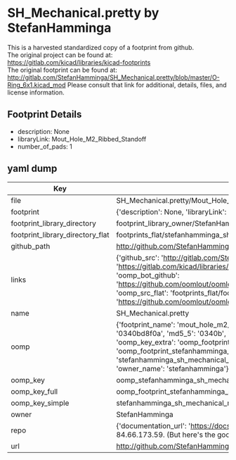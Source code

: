 # SH_Mechanical.pretty by StefanHamminga  
This is a harvested standardized copy of a footprint from github.  
The original project can be found at:  
https://gitlab.com/kicad/libraries/kicad-footprints  
The original footprint can be found at:
http://gitlab.com/StefanHamminga/SH_Mechanical.pretty/blob/master/O-Ring_6x1.kicad_mod
Please consult that link for additional, details, files, and license information.  
## Footprint Details
* description: None  
* libraryLink: Mout_Hole_M2_Ribbed_Standoff  
* number_of_pads: 1  
## yaml dump  
| Key | Value |  
| --- | --- |  
| file | SH_Mechanical.pretty/Mout_Hole_M2_Ribbed_Standoff.kicad_mod |  
| footprint | {'description': None, 'libraryLink': 'Mout_Hole_M2_Ribbed_Standoff', 'number_of_pads': 1} |  
| footprint_library_directory | footprint_library_owner/StefanHamminga_SH_Mechanical.pretty |  
| footprint_library_directory_flat | footprints_flat/stefanhamminga_sh_mechanical_mout_hole_m2_ribbed_standoff/working |  
| github_path | http://github.com/StefanHamminga/SH_Mechanical.pretty/blob/master/Mout_Hole_M2_Ribbed_Standoff.kicad_mod |  
| links | {'github_src': 'http://gitlab.com/StefanHamminga/SH_Mechanical.pretty/blob/master/O-Ring_6x1.kicad_mod', 'github_src_repo': 'https://gitlab.com/kicad/libraries/kicad-footprints', 'oomp_bot': 'footprints/stefanhamminga_sh_mechanical_mout_hole_m2_ribbed_standoff/working', 'oomp_bot_github': 'https://github.com/oomlout/oomlout_oomp_footprint_bot/tree/main/footprints/stefanhamminga_sh_mechanical_mout_hole_m2_ribbed_standoff/working', 'oomp_src_flat': 'footprints_flat/footprints_flat/stefanhamminga_sh_mechanical_mout_hole_m2_ribbed_standoff/working', 'oomp_src_flat_github': 'https://github.com/oomlout/oomlout_oomp_footprint_src/tree/main/footprints_flat/stefanhamminga_sh_mechanical_mout_hole_m2_ribbed_standoff/working'} |  
| name | SH_Mechanical.pretty |  
| oomp | {'footprint_name': 'mout_hole_m2_ribbed_standoff', 'library_name': 'sh_mechanical', 'md5': '0340bd8f0a507d3aba83e024a8be7a23', 'md5_10': '0340bd8f0a', 'md5_5': '0340b', 'md5_6': '0340bd', 'oomp_key': 'oomp_stefanhamminga_sh_mechanical_mout_hole_m2_ribbed_standoff', 'oomp_key_extra': 'oomp_footprint_stefanhamminga_sh_mechanical_mout_hole_m2_ribbed_standoff', 'oomp_key_full': 'oomp_footprint_stefanhamminga_sh_mechanical_mout_hole_m2_ribbed_standoff_0340bd', 'oomp_key_simple': 'stefanhamminga_sh_mechanical_mout_hole_m2_ribbed_standoff', 'original_filename': 'SH_Mechanical.pretty/Mout_Hole_M2_Ribbed_Standoff.kicad_mod', 'owner_name': 'stefanhamminga'} |  
| oomp_key | oomp_stefanhamminga_sh_mechanical_mout_hole_m2_ribbed_standoff |  
| oomp_key_full | oomp_footprint_stefanhamminga_sh_mechanical_mout_hole_m2_ribbed_standoff |  
| oomp_key_simple | stefanhamminga_sh_mechanical_mout_hole_m2_ribbed_standoff |  
| owner | StefanHamminga |  
| repo | {'documentation_url': 'https://docs.github.com/rest/overview/resources-in-the-rest-api#rate-limiting', 'message': "API rate limit exceeded for 84.66.173.59. (But here's the good news: Authenticated requests get a higher rate limit. Check out the documentation for more details.)"} |  
| url | http://github.com/StefanHamminga/SH_Mechanical.pretty |  

